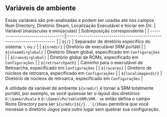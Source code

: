 ## Variáveis de ambiente
Essas variáveis são pré-analisadas e podem ser usadas até nos campos Rom Directory, Diretório Steam, Localização Executável e Iniciar em Dir.
| Variável (maiúsculas e minúsculas) | Sobreposição correspondente                                              |
| ----------------------------------:|:------------------------------------------------------------------------ |
|                             `${/}` | Separador de diretório específico do sistema: `\` ou `/`                |
|                        `${srmdir}` | Diretório de executável SRM portátil                                     |
|                `${steamdirglobal}` | Diretório Steam global, especificado em `Configurações`                  |
|                 `${romsdirglobal}` | Diretório global de ROMs, especificado em `Configurações`                |
|                 `${retroarchpath}` | Caminho para o executável de Retroarcha, especificado em `Configurações` |
|                       `${racores}` | Diretório de núcleos de retroarca, especificado em `Configurações`       |
|                `${localimagesdir}` | Diretório de núcleos de retroarca, especificado em `Configurações`       |


A utilidade da variável de ambiente `${srmdir}` é tornar a SRM totalmente portátil, por exemplo, se você quisesse ter o layout dos diretórios `D:\Games\Rsala` e `D:\Games\PortableSRM\SRM. xe` então defina o campo Roms Directory para ser `${srmdir}${/}.. {/}Roms` permitiria que você movesse o diretório Jogos para outro lugar sem quebrar sua configuração.
